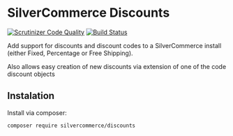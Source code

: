 # SilverCommerce Discounts

[![Scrutinizer Code Quality](https://scrutinizer-ci.com/g/silvercommerce/discounts/badges/quality-score.png?b=1.0)](https://scrutinizer-ci.com/g/silvercommerce/discounts/?branch=1.0)
[![Build Status](https://scrutinizer-ci.com/g/silvercommerce/discounts/badges/build.png?b=1.0)](https://scrutinizer-ci.com/g/silvercommerce/discounts/build-status/1.0)

Add support for discounts and discount codes to a SilverCommerce install
(either Fixed, Percentage or Free Shipping).

Also allows easy creation of new discounts via extension of one of the
code discount objects

## Instalation

Install via composer:

    composer require silvercommerce/discounts